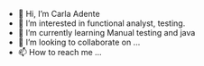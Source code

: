 - 👋 Hi, I’m Carla Adente
- 👀 I’m interested in functional analyst, testing.
- 🌱 I’m currently learning Manual testing and java
- 💞️ I’m looking to collaborate on ...
- 📫 How to reach me ...

<!---
cayema123/cayema123 is a ✨ special ✨ repository because its `README.md` (this file) appears on your GitHub profile.
You can click the Preview link to take a look at your changes.
--->
